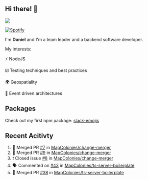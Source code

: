 ## Hi there! 👋

<p>
  <img src="https://github-readme-stats.vercel.app/api?username=syncush&theme=tokyonight">
</p>

[![Spotify](https://novatorem-rust.vercel.app/api/spotify)](https://open.spotify.com/user/syncush)

I'm **Daniel** and I'm a team leader and a backend software developer.

My interests:

⚡ NodeJS

☑️ Testing techniques and best practices

🌍 Geospatiality

🧠 Event driven architectures

## Packages
Check out my first npm package: [slack-emojis](https://www.npmjs.com/package/slack-emojis)

## Recent Acitivty
<!--START_SECTION:activity-->
1. 🎉 Merged PR [#7](https://github.com/MapColonies/change-merger/pull/7) in [MapColonies/change-merger](https://github.com/MapColonies/change-merger)
2. 🎉 Merged PR [#9](https://github.com/MapColonies/change-merger/pull/9) in [MapColonies/change-merger](https://github.com/MapColonies/change-merger)
3. ❗️ Closed issue [#8](https://github.com/MapColonies/change-merger/issues/8) in [MapColonies/change-merger](https://github.com/MapColonies/change-merger)
4. 🗣 Commented on [#43](https://github.com/MapColonies/ts-server-boilerplate/issues/43) in [MapColonies/ts-server-boilerplate](https://github.com/MapColonies/ts-server-boilerplate)
5. 🎉 Merged PR [#38](https://github.com/MapColonies/ts-server-boilerplate/pull/38) in [MapColonies/ts-server-boilerplate](https://github.com/MapColonies/ts-server-boilerplate)
<!--END_SECTION:activity-->
